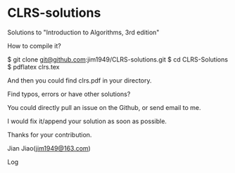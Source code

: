 # CLRS-solutions
Solutions to "Introduction to Algorithms, 3rd edition"

How to compile it?

$ git clone git@github.com:jim1949/CLRS-solutions.git
$ cd CLRS-Solutions
$ pdflatex clrs.tex

And then you could find clrs.pdf in your directory.

Find typos, errors or have other solutions?

You could directly pull an issue on the Github, or send email to me.

I would fix it/append your solution as soon as possible.

Thanks for your contribution.

Jian Jiao(jim1949@163.com)

Log
